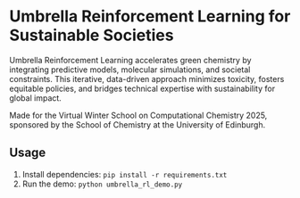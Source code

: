 # Umbrella Reinforcement Learning for Sustainable Societies
Umbrella Reinforcement Learning accelerates green chemistry by integrating predictive models, molecular simulations, and societal constraints. This iterative, data-driven approach minimizes toxicity, fosters equitable policies, and bridges technical expertise with sustainability for global impact. 

Made for the Virtual Winter School on Computational Chemistry 2025, sponsored by the School of Chemistry at the University of Edinburgh.

## Usage
1. Install dependencies: `pip install -r requirements.txt`
2. Run the demo: `python umbrella_rl_demo.py`
